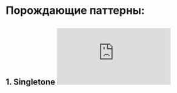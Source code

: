 # Порождающие паттерны:
## 1. Singletone ![.](https://github.com/leha2976/Project/blob/master/%D0%9F%D0%B0%D1%82%D1%82%D0%B5%D1%80%D0%BD%D1%8B/Singletone/%D0%9E%D0%BF%D0%B8%D1%81%D0%B0%D0%BD%D0%B8%D0%B5.md)
